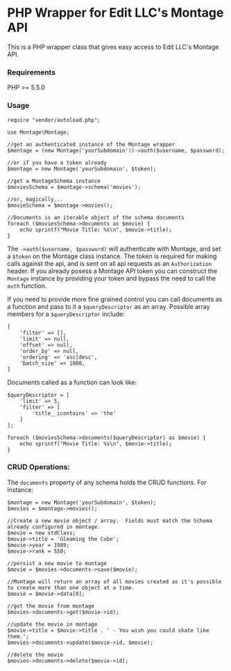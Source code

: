 # PHP Wrapper for Edit LLC's Montage API

This is a PHP wrapper class that gives easy access to Edit LLC's Montage API.

### Requirements

PHP >= 5.5.0

### Usage

```
require "vendor/autoload.php";

use Montage\Montage;

//get an authenticated instance of the Montage wrapper
$montage = (new Montage('yourSubdomain'))->auth($username, $password);

//or if you have a token already
$montage = new Montage('yourSubdomain', $token);

//get a MontageSchema instance 
$moviesSchema = $montage->schema('movies');

//or, magically...
$movieSchema = $montage->movies(); 

//Documents is an iterable object of the schema documents
foreach ($moviesSchema->documents as $movie) {
    echo sprintf("Movie Title: %s\n", $movie->title);
}
```

The `->auth($username, $password)` will authenticate with Montage, and set a `$token` on the Montage class instance. 
The token is required for making calls against the api, and is sent on all api requests as an `Authorization` header.
If you already posess a Montage API token you can construct the `Montage` instance by providing your token and bypass 
the need to call the `auth` function.

If you need to provide more fine grained control you can call documents as a function and pass to it a 
`$queryDescriptor` as an array.  Possible array members for a `$queryDescriptor` include:

```
[
    'filter' => [],
    'limit' => null,
    'offset' => null,
    'order_by' => null,
    'ordering' => 'asc|desc',
    'batch_size' => 1000,
]
```

Documents called as a function can look like:

```
$queryDescriptor = [
    'limit' => 5,
    'filter' => [
        'title__icontains' => 'the'
    ]
];

foreach ($moviesSchema->documents($queryDescriptor) as $movie) {
    echo sprintf("Movie Title: %s\n", $movie->title);
}
```

### CRUD Operations:

The `documents` property of any schema holds the CRUD functions.  For instance:

```
$montage = new Montage('yourSubdomain', $token);
$movies = $montage->movies();

//Create a new movie object / array.  Fields must match the Schema already configured in montage.
$movie = new stdClass;
$movie->title = 'Gleaming the Cube';
$movie->year = 1989;
$movie->rank = 550;

//persist a new movie to montage
$movie = $movies->documents->save($movie);

//Montage will return an array of all movies created as it's possible to create more than one object at a time.
$movie = $movie->data[0]; 

//get the movie from montage
$movies->documents->get($movie->id);

//update the movie in montage
$movie->title = $movie->title . ' - You wish you could skate like them.';
$movies->documents->update($movie->id, $movie);

//delete the movie
$movies->documents->delete($movie->id);
```


